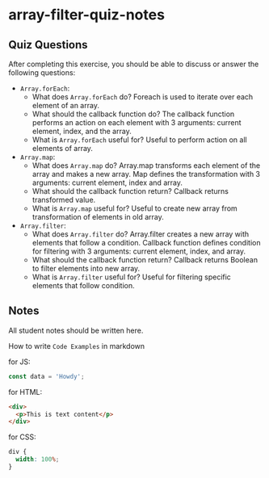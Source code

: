 # array-filter-quiz-notes

## Quiz Questions

After completing this exercise, you should be able to discuss or answer the following questions:

- `Array.forEach`:
  - What does `Array.forEach` do?
    Foreach is used to iterate over each element of an array.
  - What should the callback function do?
    The callback function performs an action on each element with 3 arguments: current element, index, and the array.
  - What is `Array.forEach` useful for?
    Useful to perform action on all elements of array.
- `Array.map`:
  - What does `Array.map` do?
    Array.map transforms each element of the array and makes a new array. Map defines the transformation with 3 arguments: current element, index and array.
  - What should the callback function return?
    Callback returns transformed value.
  - What is `Array.map` useful for?
    Useful to create new array from transformation of elements in old array.
- `Array.filter`:
  - What does `Array.filter` do?
    Array.filter creates a new array with elements that follow a condition. Callback function defines condition for filtering with 3 arguments: current element, index, and array.
  - What should the callback function return?
    Callback returns Boolean to filter elements into new array.
  - What is `Array.filter` useful for?
    Useful for filtering specific elements that follow condition.

## Notes

All student notes should be written here.

How to write `Code Examples` in markdown

for JS:

```javascript
const data = 'Howdy';
```

for HTML:

```html
<div>
  <p>This is text content</p>
</div>
```

for CSS:

```css
div {
  width: 100%;
}
```
